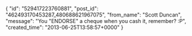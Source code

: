  {
   "id": "529417223760881",
   "post_id": "462493170453287_480688621967075",
   "from_name": "Scott Duncan",
   "message": "You \"ENDORSE\" a cheque when you cash it, remember? :P",
   "created_time": "2013-06-25T13:58:57+0000"
 }
